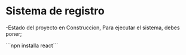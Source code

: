 <h1> Sistema de registro</h1>

-Estado del proyecto en Construccion,
Para ejecutar el sistema, debes poner;

´´´npn installa react´´´

